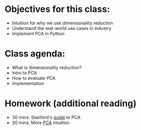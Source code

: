 # Objectives for this class:

- Intuition for why we use dimensionality reduction
- Understand the real-world use cases in industry
- Implement PCA in Python


# Class agenda:

- What is dimensionality reduction?
- Intro to PCA
- How to evaluate PCA
- Implementation




# Homework (additional reading)

- 30 mins: Stanford's [guide](http://ufldl.stanford.edu/wiki/index.php/PCA) to PCA
- 30 mins: More [PCA](http://sebastianraschka.com/Articles/2015_pca_in_3_steps.html) intuition